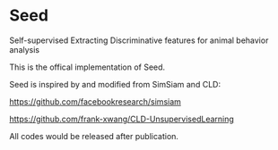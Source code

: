# Seed

Self-supervised Extracting Discriminative features for animal behavior analysis

This is the offical implementation of Seed.

Seed is inspired by and modified from SimSiam and CLD:

https://github.com/facebookresearch/simsiam

https://github.com/frank-xwang/CLD-UnsupervisedLearning

All codes would be released after publication.
